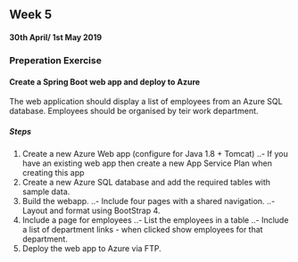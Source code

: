 ## Week 5

####  30th April/ 1st May 2019

### Preperation Exercise 

#### Create a Spring Boot web app and deploy to Azure
The web application should display a list of employees from an Azure SQL database. Employees should be organised by teir work department.

##### Steps
1. Create a new Azure Web app (configure for Java 1.8 + Tomcat)
..- If you have an existing web app then create a new App Service Plan when creating this app
2. Create a new Azure SQL database and add the required tables with sample data.
3. Build the webapp.
..- Include four pages with a shared navigation.
..- Layout and format using BootStrap 4.
4. Include a page for employees
..- List the employees in a table
..- Include a list of department links - when clicked show employees for that department.
5. Deploy the web app to Azure via FTP.
